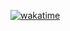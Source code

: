 [![wakatime](https://wakatime.com/badge/user/82b4e55b-b819-435e-9beb-0ebadd36dc23.svg?style=flat)](https://wakatime.com/@82b4e55b-b819-435e-9beb-0ebadd36dc23)
